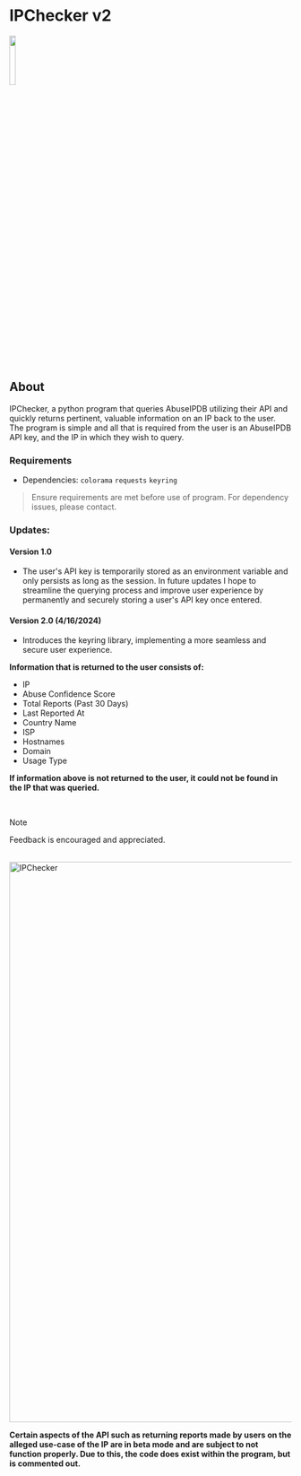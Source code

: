 # IPChecker v2
<img src="https://forthebadge.com/images/badges/made-with-python.png" height="15%" width="15%">

## About
IPChecker, a python program that queries AbuseIPDB utilizing their API and quickly returns pertinent, valuable information on an IP back to the user. The program is simple and all that is required from the user is an AbuseIPDB API key, and the IP in which they wish to query.

### Requirements
* Dependencies: ```colorama``` ```requests``` ```keyring```
> Ensure requirements are met before use of program. For dependency issues, please contact.

### Updates:
#### Version 1.0
* The user's API key is temporarily stored as an environment variable and only persists as long as the session. In future updates I hope to streamline the querying process and improve user experience by permanently and securely storing a user's API key once entered.

#### Version 2.0 (4/16/2024)
* Introduces the keyring library, implementing a more seamless and secure user experience.


**Information that is returned to the user consists of:**       
* IP
* Abuse Confidence Score
* Total Reports (Past 30 Days)
* Last Reported At
* Country Name
* ISP
* Hostnames
* Domain
* Usage Type

**If information above is not returned to the user, it could not be found in the IP that was queried.**

</br>

> [!NOTE]
> Feedback is encouraged and appreciated.
</br>

<img src="https://imgur.com/0PXWWCG.png" height=1000 width=1000 alt="IPChecker">

**Certain aspects of the API such as returning reports made by users on the alleged use-case of the IP are in beta mode and are subject to not function properly. Due to this, the code does exist within the program, but is commented out.**
